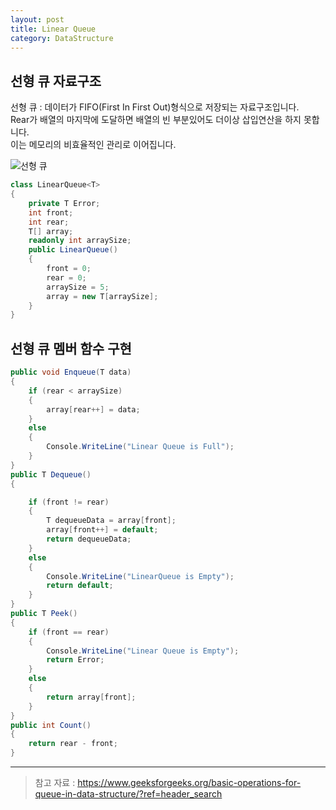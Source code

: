 ```yaml
---
layout: post
title: Linear Queue
category: DataStructure
---
```


## 선형 큐 자료구조

선형 큐 : 데이터가 FIFO(First In First Out)형식으로 저장되는 자료구조입니다.   
Rear가 배열의 마지막에 도달하면 배열의 빈 부분있어도 더이상 삽입연산을 하지 못합니다.   
이는 메모리의 비효율적인 관리로 이어집니다.

![선형 큐](https://media.geeksforgeeks.org/wp-content/uploads/20220816162225/Queue.png)

~~~c#
class LinearQueue<T>
{
    private T Error;
    int front;
    int rear;
    T[] array;
    readonly int arraySize;
    public LinearQueue()
    {
        front = 0;
        rear = 0;
        arraySize = 5;
        array = new T[arraySize];
    }
}
~~~

## 선형 큐 멤버 함수 구현

~~~c#
public void Enqueue(T data)
{
    if (rear < arraySize)
    {
        array[rear++] = data;
    }
    else
    {
        Console.WriteLine("Linear Queue is Full");
    }
}
public T Dequeue()
{

    if (front != rear)
    {
        T dequeueData = array[front];
        array[front++] = default;
        return dequeueData;
    }
    else
    {
        Console.WriteLine("LinearQueue is Empty");
        return default;
    }
}
public T Peek()
{
    if (front == rear)
    {
        Console.WriteLine("Linear Queue is Empty");
        return Error;
    }
    else
    {
        return array[front];
    }
}
public int Count()
{
    return rear - front;
}
~~~


___
> 참고 자료 : https://www.geeksforgeeks.org/basic-operations-for-queue-in-data-structure/?ref=header_search